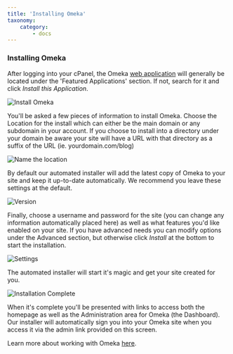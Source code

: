 ```yaml
---
title: 'Installing Omeka'
taxonomy:
    category:
        - docs
---
```


### Installing Omeka

After logging into your cPanel, the Omeka [web application](http://docs.reclaimhosting.com/miscellaneous/what-exactly-is-a-web-application) will generally be located under the 'Featured Applications' section. If not, search for it and click *Install this Application*.

![Install Omeka](http://i1071.photobucket.com/albums/u516/Brumface/e5c87205-18f9-412b-8dde-d086e13e7562_zpsm2tn1xpz.png)

You'll be asked a few pieces of information to install Omeka. Choose the Location for the install which can either be the main domain or any subdomain in your account. If you choose to install into a directory under your domain be aware your site will have a URL with that directory as a suffix of the URL (ie. yourdomain.com/blog)

![Name the location](http://i1071.photobucket.com/albums/u516/Brumface/Screen%20Shot%202015-08-21%20at%203.11.48%20PM_zpscfvk3dkn.png)

By default our automated installer will add the latest copy of Omeka to your site and keep it up-to-date automatically. We recommend you leave these settings at the default.

![Version](http://i1071.photobucket.com/albums/u516/Brumface/Screen%20Shot%202015-08-21%20at%203.15.09%20PM_zpszez5xncv.png)

Finally, choose a username and password for the site (you can change any information automatically placed here) as well as what features you'd like enabled on your site. If you have advanced needs you can modify options under the Advanced section, but otherwise click *Install* at the bottom to start the installation.

![Settings](http://i1071.photobucket.com/albums/u516/Brumface/Screen%20Shot%202015-08-21%20at%203.18.59%20PM_zpsg2sbhlvd.png)

The automated installer will start it's magic and get your site created for you. 

![Installation Complete](http://i1071.photobucket.com/albums/u516/Brumface/b8fa4523-2622-4e2d-833e-877be2ba04c5_zps47lkrzyo.png)

When it's complete you'll be presented with links to access both the homepage as well as the Administration area for Omeka (the Dashboard). Our installer will automatically sign you into your Omeka site when you access it via the admin link provided on this screen.

Learn more about working with Omeka [here](http://docs.reclaimhosting.com/omeka/working-with-omeka).